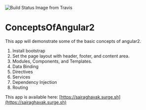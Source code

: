 ![Build Status Image from Travis](https://travis-ci.org/sairaghavak/concepts-of-angular2.svg?branch=master)

# ConceptsOfAngular2

This app will demonstrate some of the basic concepts of angular2.

1. Install bootstrap
2. Set the page layout with header, footer, and content area.
3. Modules, Components, and Templates.
4. Data Binding
5. Directives
6. Services
7. Dependency Injection
8. Routing

This app is available here: [https://sairaghavak.surge.sh](https://sairaghavak.surge.sh)



